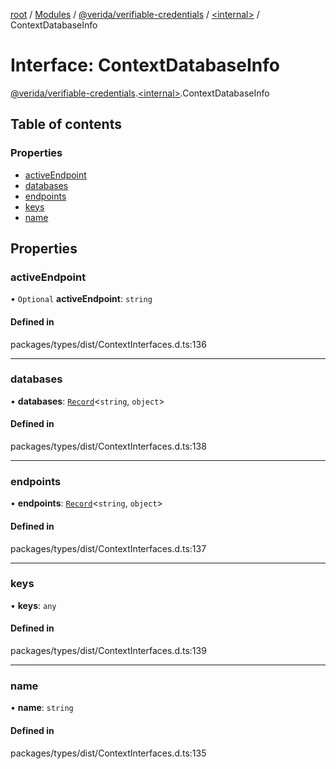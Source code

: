 [root](../README.md) / [Modules](../modules.md) / [@verida/verifiable-credentials](../modules/verida_verifiable_credentials.md) / [<internal\>](../modules/verida_verifiable_credentials._internal_.md) / ContextDatabaseInfo

# Interface: ContextDatabaseInfo

[@verida/verifiable-credentials](../modules/verida_verifiable_credentials.md).[<internal\>](../modules/verida_verifiable_credentials._internal_.md).ContextDatabaseInfo

## Table of contents

### Properties

- [activeEndpoint](verida_verifiable_credentials._internal_.ContextDatabaseInfo.md#activeendpoint)
- [databases](verida_verifiable_credentials._internal_.ContextDatabaseInfo.md#databases)
- [endpoints](verida_verifiable_credentials._internal_.ContextDatabaseInfo.md#endpoints)
- [keys](verida_verifiable_credentials._internal_.ContextDatabaseInfo.md#keys)
- [name](verida_verifiable_credentials._internal_.ContextDatabaseInfo.md#name)

## Properties

### activeEndpoint

• `Optional` **activeEndpoint**: `string`

#### Defined in

packages/types/dist/ContextInterfaces.d.ts:136

___

### databases

• **databases**: [`Record`](../modules/verida_verifiable_credentials._internal_.md#record)<`string`, `object`\>

#### Defined in

packages/types/dist/ContextInterfaces.d.ts:138

___

### endpoints

• **endpoints**: [`Record`](../modules/verida_verifiable_credentials._internal_.md#record)<`string`, `object`\>

#### Defined in

packages/types/dist/ContextInterfaces.d.ts:137

___

### keys

• **keys**: `any`

#### Defined in

packages/types/dist/ContextInterfaces.d.ts:139

___

### name

• **name**: `string`

#### Defined in

packages/types/dist/ContextInterfaces.d.ts:135
